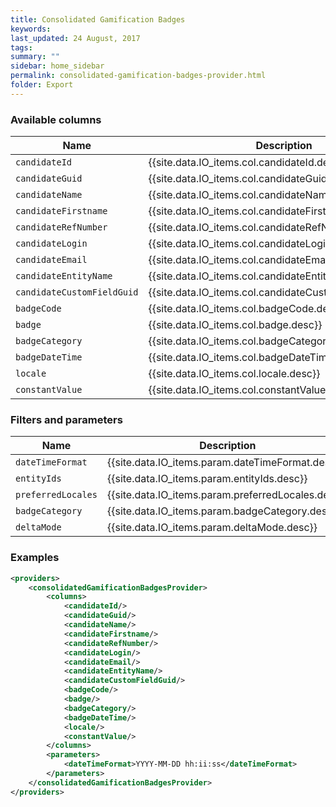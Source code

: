 ```yaml
---
title: Consolidated Gamification Badges
keywords:
last_updated: 24 August, 2017
tags: 
summary: ""
sidebar: home_sidebar
permalink: consolidated-gamification-badges-provider.html
folder: Export
---
```


### Available columns

Name | Description
---|---
`candidateId` | {{site.data.IO_items.col.candidateId.desc}}
`candidateGuid` | {{site.data.IO_items.col.candidateGuid.desc}}
`candidateName` | {{site.data.IO_items.col.candidateName.desc}}
`candidateFirstname` | {{site.data.IO_items.col.candidateFirstname.desc}}
`candidateRefNumber` | {{site.data.IO_items.col.candidateRefNumber.desc}}
`candidateLogin` | {{site.data.IO_items.col.candidateLogin.desc}}
`candidateEmail` | {{site.data.IO_items.col.candidateEmail.desc}}
`candidateEntityName` | {{site.data.IO_items.col.candidateEntityName.desc}}
`candidateCustomFieldGuid` | {{site.data.IO_items.col.candidateCustomFieldGuid.desc}}
`badgeCode` | {{site.data.IO_items.col.badgeCode.desc}}
`badge` | {{site.data.IO_items.col.badge.desc}}
`badgeCategory` | {{site.data.IO_items.col.badgeCategory.desc}}
`badgeDateTime` | {{site.data.IO_items.col.badgeDateTime.desc}}
`locale` | {{site.data.IO_items.col.locale.desc}}
`constantValue` | {{site.data.IO_items.col.constantValue.desc}}

### Filters and parameters

Name | Description
---|---
`dateTimeFormat` | {{site.data.IO_items.param.dateTimeFormat.desc}}
`entityIds` | {{site.data.IO_items.param.entityIds.desc}}
`preferredLocales` | {{site.data.IO_items.param.preferredLocales.desc}}
`badgeCategory` | {{site.data.IO_items.param.badgeCategory.desc}}
`deltaMode` | {{site.data.IO_items.param.deltaMode.desc}}


### Examples
```xml
<providers>
    <consolidatedGamificationBadgesProvider>
        <columns>
            <candidateId/>
            <candidateGuid/>
            <candidateName/>
            <candidateFirstname/>
            <candidateRefNumber/>
            <candidateLogin/>
            <candidateEmail/>
            <candidateEntityName/>
            <candidateCustomFieldGuid/>
            <badgeCode/>
            <badge/>
            <badgeCategory/>
            <badgeDateTime/>
            <locale/>
            <constantValue/>
        </columns>
        <parameters>
            <dateTimeFormat>YYYY-MM-DD hh:ii:ss</dateTimeFormat>
        </parameters>
    </consolidatedGamificationBadgesProvider>
</providers>
```